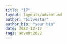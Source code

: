 ```yaml
---
title: "17"
layout: layouts/advent.md
author: "Silvestar"
author_bio: "your bio"
date: 2022-12-17
tags: advent2022
---
```

